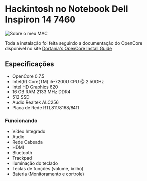 # Hackintosh no Notebook Dell Inspiron 14 7460
![Sobre o meu MAC](https://github.com/elioenays/Hackintosh_Dell_Inspiron_7460/blob/dev/Screen%20Shot%202021-11-01%20at%2013.59.02.png?raw=true) 

Toda a instalação foi feita seguindo a documentação do OpenCore disponível no site [Dortania's OpenCore Install Guide](https://dortania.github.io/OpenCore-Install-Guide/)
## Especificações
- OpenCore 0.7.5
- Intel(R) Core(TM) i5-7200U CPU @ 2.50GHz
- Intel HD Graphics 620
- 16 GB RAM 2133 MHz DDR4
- 512 SSD
- Audio Realtek ALC256
- Placa de Rede RTL811/8168/8411
### Funcionando
- Vídeo Integrado
- Audio
- Rede Cabeada
- HDMI
- Bluetooth
- Trackpad
- Iluminação do teclado
- Teclas de funções (volume, brilho)
- Bateria (Monitoramento e controle)
